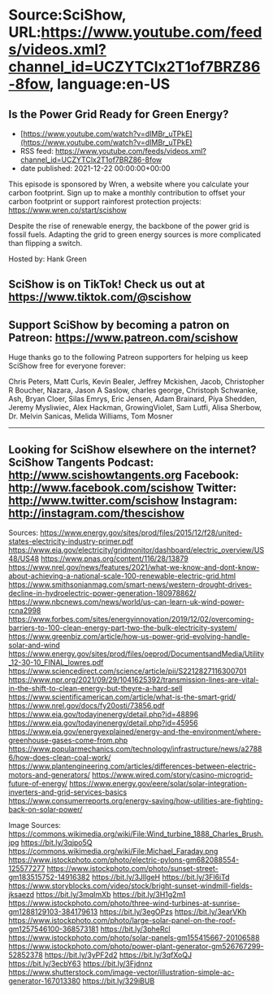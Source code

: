 # Source:SciShow, URL:https://www.youtube.com/feeds/videos.xml?channel_id=UCZYTClx2T1of7BRZ86-8fow, language:en-US

## Is the Power Grid Ready for Green Energy?
 - [https://www.youtube.com/watch?v=dIMBr_uTPkE](https://www.youtube.com/watch?v=dIMBr_uTPkE)
 - RSS feed: https://www.youtube.com/feeds/videos.xml?channel_id=UCZYTClx2T1of7BRZ86-8fow
 - date published: 2021-12-22 00:00:00+00:00

This episode is sponsored by Wren, a website where you calculate your carbon footprint. Sign up to make a monthly contribution to offset your carbon footprint or support rainforest protection projects: https://www.wren.co/start/scishow

Despite the rise of renewable energy, the backbone of the power grid is fossil fuels. Adapting the grid to green energy sources is more complicated than flipping a switch.

Hosted by: Hank Green

SciShow is on TikTok!  Check us out at https://www.tiktok.com/@scishow 
----------
Support SciShow by becoming a patron on Patreon: https://www.patreon.com/scishow
----------
Huge thanks go to the following Patreon supporters for helping us keep SciShow free for everyone forever:

Chris Peters, Matt Curls, Kevin Bealer, Jeffrey Mckishen, Jacob, Christopher R Boucher, Nazara, Jason A Saslow, charles george, Christoph Schwanke, Ash, Bryan Cloer, Silas Emrys, Eric Jensen, Adam Brainard, Piya Shedden, Jeremy Mysliwiec, Alex Hackman, GrowingViolet, Sam Lutfi, Alisa Sherbow, Dr. Melvin Sanicas, Melida Williams, Tom Mosner

----------
Looking for SciShow elsewhere on the internet?
SciShow Tangents Podcast: http://www.scishowtangents.org
Facebook: http://www.facebook.com/scishow
Twitter: http://www.twitter.com/scishow
Instagram: http://instagram.com/thescishow
----------
Sources:
https://www.energy.gov/sites/prod/files/2015/12/f28/united-states-electricity-industry-primer.pdf
https://www.eia.gov/electricity/gridmonitor/dashboard/electric_overview/US48/US48
https://www.pnas.org/content/116/28/13879
https://www.nrel.gov/news/features/2021/what-we-know-and-dont-know-about-achieving-a-national-scale-100-renewable-electric-grid.html
https://www.smithsonianmag.com/smart-news/western-drought-drives-decline-in-hydroelectric-power-generation-180978862/
https://www.nbcnews.com/news/world/us-can-learn-uk-wind-power-rcna2998
https://www.forbes.com/sites/energyinnovation/2019/12/02/overcoming-barriers-to-100-clean-energy-part-two-the-bulk-electricity-system/
https://www.greenbiz.com/article/how-us-power-grid-evolving-handle-solar-and-wind
https://www.energy.gov/sites/prod/files/oeprod/DocumentsandMedia/Utility_12-30-10_FINAL_lowres.pdf
https://www.sciencedirect.com/science/article/pii/S2212827116300701
https://www.npr.org/2021/09/29/1041625392/transmission-lines-are-vital-in-the-shift-to-clean-energy-but-theyre-a-hard-sell
https://www.scientificamerican.com/article/what-is-the-smart-grid/
https://www.nrel.gov/docs/fy20osti/73856.pdf
https://www.eia.gov/todayinenergy/detail.php?id=48896
https://www.eia.gov/todayinenergy/detail.php?id=45956
https://www.eia.gov/energyexplained/energy-and-the-environment/where-greenhouse-gases-come-from.php
https://www.popularmechanics.com/technology/infrastructure/news/a27886/how-does-clean-coal-work/
https://www.plantengineering.com/articles/differences-between-electric-motors-and-generators/
https://www.wired.com/story/casino-microgrid-future-of-energy/
https://www.energy.gov/eere/solar/solar-integration-inverters-and-grid-services-basics
https://www.consumerreports.org/energy-saving/how-utilities-are-fighting-back-on-solar-power/

Image Sources:
https://commons.wikimedia.org/wiki/File:Wind_turbine_1888_Charles_Brush.jpg
https://bit.ly/3qjpo5Q
https://commons.wikimedia.org/wiki/File:Michael_Faraday.png
https://www.istockphoto.com/photo/electric-pylons-gm682088554-125577277
https://www.istockphoto.com/photo/sunset-street-gm183515752-14916382
https://bit.ly/3JllgeH
https://bit.ly/3Fl6iTd
https://www.storyblocks.com/video/stock/bright-sunset-windmill-fields-jksaezd
https://bit.ly/3mqImXb
https://bit.ly/3H1g2m1
https://www.istockphoto.com/photo/three-wind-turbines-at-sunrise-gm1288129103-384179613
https://bit.ly/3egOPzs
https://bit.ly/3earVKh
https://www.istockphoto.com/photo/large-solar-panel-on-the-roof-gm1257546100-368573181
https://bit.ly/3pheRcl
https://www.istockphoto.com/photo/solar-panels-gm155415667-20106588
https://www.istockphoto.com/photo/power-plant-generator-gm526767299-52852378
https://bit.ly/3yPF2d2
https://bit.ly/3qfXoQJ
https://bit.ly/3ecbY63
https://bit.ly/3Fjdnnz
https://www.shutterstock.com/image-vector/illustration-simple-ac-generator-167013380
https://bit.ly/329iBUB

